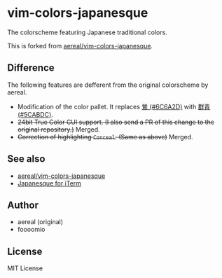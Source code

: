 # vim-colors-japanesque

The colorscheme featuring Japanese traditional colors.

This is forked from [aereal/vim-colors-japanesque](https://github.com/aereal/vim-colors-japanesque).

## Difference

The following features are defferent from the original colorscheme by aereal.

* Modification of the color pallet. It replaces [鶯 (#6C6A2D)](http://nipponcolors.com/#uguisu) with [群青 (#5CABDC)](http://nipponcolors.com/#gunjyo).
* ~~24bit True Color CUI support. (I also send a PR of this change to the original repository.)~~ Merged.
* ~~Correction of highlighting `Conceal`. (Same as above)~~ Merged.

## See also

* [aereal/vim-colors-japanesque](https://github.com/aereal/vim-colors-japanesque)
* [Japanesque for iTerm](https://github.com/aereal/dotfiles/tree/master/colors/Japanesque)

## Author

* aereal (original)
* foooomio

## License

MIT License
